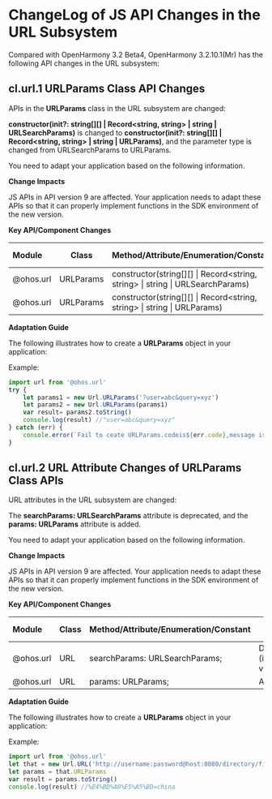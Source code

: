 # ChangeLog of JS API Changes in the URL Subsystem

Compared with OpenHarmony 3.2 Beta4, OpenHarmony 3.2.10.1(Mr) has the following API changes in the URL subsystem:

## cl.url.1 URLParams Class API Changes
APIs in the **URLParams** class in the URL subsystem are changed:

**constructor(init?: string[][] | Record<string, string> | string | URLSearchParams)** is changed to **constructor(init?: string[][] | Record<string, string> | string | URLParams)**, and the parameter type is changed from URLSearchParams to URLParams.

You need to adapt your application based on the following information.

**Change Impacts**

JS APIs in API version 9 are affected. Your application needs to adapt these APIs so that it can properly implement functions in the SDK environment of the new version.

**Key API/Component Changes**

| Module   | Class     | Method/Attribute/Enumeration/Constant                                         | Change Type|
| :-------- | --------- | ------------------------------------------------------------ | -------- |
| @ohos.url | URLParams | constructor(string[][] \| Record&lt;string, string&gt; \| string \| URLSearchParams) | Deleted    |
| @ohos.url         | URLParams       | constructor(string[][] \| Record&lt;string, string&gt; \| string \| URLParams)| Changed|

**Adaptation Guide**

The following illustrates how to create a **URLParams** object in your application:

Example:

```ts
import url from '@ohos.url'
try {
    let params1 = new Url.URLParams('?user=abc&query=xyz')
    let params2 = new Url.URLParams(params1)
    var result= params2.toString()
    console.log(result) //"user=abc&query=xyz"
} catch (err) {
    console.error(`Fail to ceate URLParams.codeis${err.code},message is ${err.message}`);
}
```
## cl.url.2 URL Attribute Changes of URLParams Class APIs
URL attributes in the URL subsystem are changed:

The **searchParams: URLSearchParams** attribute is deprecated, and the **params: URLParams** attribute is added.

You need to adapt your application based on the following information.

**Change Impacts**

JS APIs in API version 9 are affected. Your application needs to adapt these APIs so that it can properly implement functions in the SDK environment of the new version.

**Key API/Component Changes**

| Module   | Class| Method/Attribute/Enumeration/Constant           | Change Type       |
| :-------- | ---- | ------------------------------ | --------------- |
| @ohos.url | URL  | searchParams: URLSearchParams; | Deprecated (in API version 9)<br>|
| @ohos.url | URL  | params: URLParams;             | Added           |

**Adaptation Guide**

The following illustrates how to create a **URLParams** object in your application:

Example:

```ts
import url from '@ohos.url'
let that = new Url.URL('http://username:password@host:8080/directory/file?Hello=china#qwer=da')
let params = that.URLParams
var result = params.toString()
console.log(result) //%E4%BD%A0%E5%A5%BD=china
```
